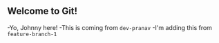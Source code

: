 ## Welcome to Git!

-Yo, Johnny here!
-This is coming from `dev-pranav`
-I'm adding this from `feature-branch-1`
